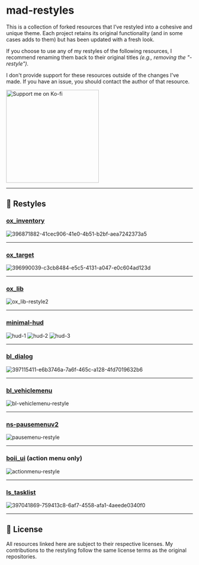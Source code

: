 # mad-restyles

This is a collection of forked resources that I’ve restyled into a cohesive and unique theme. Each project retains its original functionality (and in some cases adds to them) but has been updated with a fresh look.

If you choose to use any of my restyles of the following resources, I recommend renaming them back to their original titles *(e.g., removing the "-restyle").*

I don't provide support for these resources outside of the changes I've made. If you have an issue, you should contact the author of that resource.

<a href="https://ko-fi.com/madcap" target="_blank"><img src="https://assets-global.website-files.com/5c14e387dab576fe667689cf/64f1a9ddd0246590df69ea0b_kofi_long_button_red%25402x-p-500.png" alt="Support me on Ko-fi" width="250"></a>

---

## 🌟 Restyles

### [ox_inventory](https://github.com/ThatMadCap/ox_inventory-restyle)
![396871882-41cec906-41e0-4b51-b2bf-aea7242373a5](https://github.com/user-attachments/assets/de008c70-b979-4d1c-9228-67a343147d58)

---

### [ox_target](https://github.com/ThatMadCap/ox_target-restyle)
![396990039-c3cb8484-e5c5-4131-a047-e0c604ad123d](https://github.com/user-attachments/assets/abbab419-5c16-474b-a0a7-826bc98b8b07)

---

### [ox_lib](https://github.com/ThatMadCap/ox_lib-restyle)
![ox_lib-restyle2](https://github.com/user-attachments/assets/f170bec7-7e28-4d8b-b2b1-1f78dd801631)

---

### [minimal-hud](https://github.com/ThatMadCap/minimal-hud-restyle)
![hud-1](https://github.com/user-attachments/assets/498deacb-c1cc-4cd4-9dc7-78a6fcceb583)
![hud-2](https://github.com/user-attachments/assets/94cff99c-eb69-4832-8cf0-835c8566dfd3)
![hud-3](https://github.com/user-attachments/assets/a310a4c4-689d-44f5-8246-5a8053bbc255)

---

### [bl_dialog](https://github.com/ThatMadCap/bl_dialog-restyle)
![397115411-e6b3746a-7a6f-465c-a128-4fd7019632b6](https://github.com/user-attachments/assets/fcf04c19-0641-4ca5-92ef-fb00a099e56c)

---

### [bl_vehiclemenu](https://github.com/ThatMadCap/bl_vehiclemenu-restyle)
![bl-vehiclemenu-restyle](https://github.com/user-attachments/assets/0c55aa18-9347-4b1e-8af1-7b0a338c5f54)

---

### [ns-pausemenuv2](https://github.com/ThatMadCap/ns-pausemenuv2-restyle)
![pausemenu-restyle](https://github.com/user-attachments/assets/059a41df-7a35-4806-bc9a-1c460a8e26ea)

---

### [boii_ui](https://github.com/ThatMadCap/boii_ui-restyle) (action menu only)
![actionmenu-restyle](https://github.com/user-attachments/assets/43729be7-a2bf-4597-8623-37b89e59a2d4)

---

### [ls_tasklist](https://github.com/ThatMadCap/ls_tasklist-restyle)
![397041869-759413c8-6af7-4558-afa1-4aeede0340f0](https://github.com/user-attachments/assets/a5190de6-aadb-4405-ac9b-69b055139951)

---

## 📜 License

All resources linked here are subject to their respective licenses. My contributions to the restyling follow the same license terms as the original repositories.

